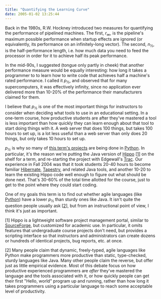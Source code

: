 ```yaml
---
title: "Quantifying the Learning Curve"
date: 2005-01-02 13:25:44
---
```

Back in the 1980s, R.W. Hockney introduced two measures for quantifying the performance of pipelined machines.  The first, <em>r<sub>∞</sub></em>, is the pipeline's maximum possible performance when startup effects are ignored (or equivalently, its performance on an infinitely-long vector).  The second, <em>n<sub>½</sub></em>, is the half-performance length, i.e. how much data you need to feed the processor in order for it to achieve half its peak performance.

In the mid-90s, I suggested (tongue only partly in cheek) that another performance measure would be equally interesting: how long it takes a programmer to to learn how to write code that achieves half a machine's rated performance.  I called it <em>p<sub>½</sub></em>, and observed that for many supercomputers, it was effectively infinity, since no application ever delivered more than 10-20% of the performance their manufacturers claimed for them.

I believe that <em>p<sub>½</sub></em> is one of the most important things for instructors to consider when deciding what tools to use in an educational setting.  In a one-term course, how productive students are after they've mastered a tool is less important than how quickly they can learn enough about that tool to start doing things with it.  A web server that does 100 things, but takes 100 hours to set up, is a lot less useful than a web server than only does 20 things, but only takes 10 hours to set up.

<em>p<sub>½</sub></em> is why so many of <a href="http://pyre.third-bit.com/index.html#projects">this term's projects</a> are being done in <a href="http://www.python.org">Python</a>.  In particular, it's the reason we're putting the Java version of <a href="http://pyre.third-bit.com/trac/hippo">Hippo</a> [<a href="#1">1</a>] on the shelf for a term, and re-starting the project with Edgewall's <a href="http://projects.edgewall.com/trac">Trac</a>. Our experience in Fall 2004 was that it took students 20-40 hours to become familiar <a href="http://www.hibernate.org">Hibernate</a>, <a href="http://jakarta.apache.org/tapestry">Tapestry</a>, and related Java tools, and another 10-20 to learn the existing Hippo code well enough to figure out what should be done next.  That's 30-60% of the total time allotted for the course, just to get to the point where they could start coding.

One of my goals this term is to find out whether agile languages (like <a href="http://www.python.org">Python</a>) have a lower <em>p<sub>½</sub></em> than sturdy ones like Java.  It isn't quite the question people usually ask [<a href="#2">2</a>], but from an instructional point of view, I think it's just as important.

[<a name="1"></a>1] Hippo is a lightweight software project management portal, similar to <a href="http://www.sf.net">SourceForge</a>, but customized for academic use.  In particular, it omits features that undergraduate course projects don't need, but provides a scripting interface so that instructors and administrators can create dozens or hundreds of identical projects, bug reports, etc. at once.

[<a name="2"></a>2] Many people claim that dynamic, freely-typed, agile languages like Python make programmers more productive than static, type-checked, sturdy languages like Java.  Many other people claim the reverse, but offer just as little empirical evidence.  Most of this debate focus on how productive experienced programmers are <em>after</em> they've mastered the language and the tools associated with it, or how quickly people can get their first "Hello, world" program up and running, rather than how long it takes programmers using a particular language to reach some acceptable level of productivity.
